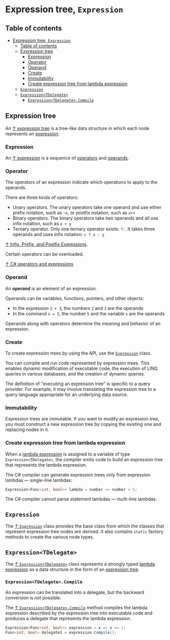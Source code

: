 # Expression tree, `Expression`

## Table of contents

- [Expression tree, `Expression`](#expression-tree-expression)
  - [Table of contents](#table-of-contents)
  - [Expression tree](#expression-tree)
    - [Expression](#expression)
    - [Operator](#operator)
    - [Operand](#operand)
    - [Create](#create)
    - [Immutability](#immutability)
    - [Create expression tree from lambda expression](#create-expression-tree-from-lambda-expression)
  - [`Expression`](#expression-1)
  - [`Expression<TDelegate>`](#expressiontdelegate)
    - [`Expression<TDelegate>.Compile`](#expressiontdelegatecompile)

## Expression tree

An [↑ expression tree](https://docs.microsoft.com/en-us/dotnet/csharp/programming-guide/concepts/expression-trees/) is a tree-like data structure in which each node represents an [expression](#expression).

### Expression

An [↑ expression](https://learn.microsoft.com/en-us/dotnet/csharp/language-reference/language-specification/expressions) is a sequence of [operators](#operator) and [operands](#operand).

### Operator

The operators of an expression indicate which operations to apply to the operands.

There are three kinds of operators:

- Unary operators. The unary operators take one operand and use either prefix notation, such as `–x`, or postfix notation, such as `x++`
- Binary operators. The binary operators take two operands and all use infix notation, such as `x + y`
- Ternary operator. Only one ternary operator exists:  `?:`. It takes three operands and uses infix notation: `c ? x : y`

[↑ Infix, Prefix, and Postfix Expressions](https://www.baeldung.com/cs/infix-prefix-postfix).

Certain operators can be overloaded.

[↑ C# operators and expressions](https://learn.microsoft.com/en-us/dotnet/csharp/language-reference/operators/)

### Operand

An **operand** is an element of an expression.

Operands can be variables, functions, pointers, and other objects:

- In the expression `2 + 3`, the numbers `2` and `3` are the operands
- In the command `x = 5`, the number `5` and the variable `x` are the operands

Operands along with operators determine the meaning and behavior of an expression.

### Create

To create expression trees by using the API, use the [`Expression`](#expression-1) class.

You can compile and run code represented by expression trees. This enables dynamic modification of executable code, the execution of LINQ queries in various databases, and the creation of dynamic queries.

The definition of "executing an expression tree" is specific to a query provider. For example, it may involve translating the expression tree to a query language appropriate for an underlying data source.

### Immutability

Expression trees are immutable. If you want to modify an expression tree, you must construct a new expression tree by copying the existing one and replacing nodes in it.

### Create expression tree from lambda expression

When a [lambda expression](/csharp/operators/lambda-expressions.md) is assigned to a variable of type `Expression<TDelegate>`, the compiler emits code to build an expression tree that represents the lambda expression.

The C# compiler can generate expression trees only from expression lambdas — single-line lambdas:

```csharp
Expression<Func<int, bool>> lambda = number => number < 5;
```

The C# compiler cannot parse statement lambdas — multi-line lambdas.

## `Expression`

The [↑ `Expression`](https://learn.microsoft.com/en-us/dotnet/api/system.linq.expressions.expression) class provides the base class from which the classes that represent expression tree nodes are derived. It also contains `static` factory methods to create the various node types.

## `Expression<TDelegate>`

The [↑ `Expression<TDelegate>`](https://learn.microsoft.com/en-us/dotnet/api/system.linq.expressions.expression-1) class represents a strongly typed [lambda expression](lambda-expression.md) as a data structure in the form of an [expression tree](#expression-tree).

### `Expression<TDelegate>.Compile`

An expression can be translated into a delegate, but the backward conversion is not possible.

The [↑ `Expression<TDelegate>.Compile`](https://learn.microsoft.com/en-us/dotnet/api/system.linq.expressions.expression-1.compile) method compiles the lambda expression described by the expression tree into executable code and produces a delegate that represents the lambda expression.

```csharp
Expression<Func<int, bool>> expression = x => x == 1;
Func<int, bool> delegate1 = expression.Compile();
```
